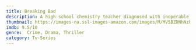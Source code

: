 ```yaml
---
title: Breaking Bad
description: A high school chemistry teacher diagnosed with inoperable lung cancer turns to manufacturing and selling methamphetamine in order to secure his family's future.
thumbnail: https://images-na.ssl-images-amazon.com/images/M/MV5BZDNhNzhkNDctOTlmOS00NWNmLWEyODQtNWMxM2UzYmJiNGMyXkEyXkFqcGdeQXVyNTMxMjgxMzA@._V1_QL50_.jpg
imdb: 9.5/10
genre:  Crime, Drama, Thriller
category: Tv-Series
---
```

